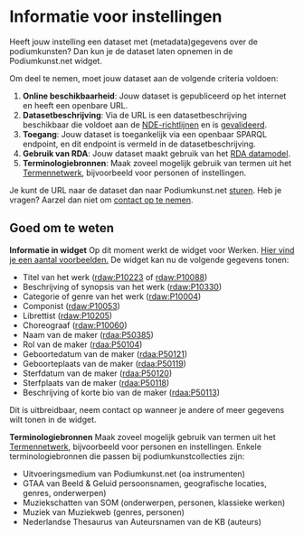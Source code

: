 # Informatie voor instellingen

Heeft jouw instelling een dataset met (metadata)gegevens over de podiumkunsten? Dan kun je de dataset laten opnemen in de Podiumkunst.net widget. 

Om deel te nemen, moet jouw dataset aan de volgende criteria voldoen: 

1. **Online beschikbaarheid**: Jouw dataset is gepubliceerd op het internet en heeft een openbare URL. 
2. **Datasetbeschrijving**: Via de URL is een datasetbeschrijving beschikbaar die voldoet aan de [NDE-richtlijnen](https://netwerk-digitaal-erfgoed.github.io/requirements-datasets/) en is [gevalideerd](https://datasetregister.netwerkdigitaalerfgoed.nl/validate.php). 
3. **Toegang**: Jouw dataset is toegankelijk via een openbaar SPARQL endpoint, en dit endpoint is vermeld in de datasetbeschrijving. 
4. **Gebruik van RDA**: Jouw dataset maakt gebruik van het [RDA datamodel](https://www.podiumkunst.net/kennisbank/metadata). 
5. **Terminologiebronnen**: Maak zoveel mogelijk gebruik van termen uit het [Termennetwerk](https://termennetwerk.netwerkdigitaalerfgoed.nl/), bijvoorbeeld voor personen of instellingen.

Je kunt de URL naar de dataset dan naar Podiumkunst.net [sturen](https://widget.podiumkunst.net/). Heb je vragen? Aarzel dan niet om [contact op te nemen](https://widget.podiumkunst.net/).

## Goed om te weten

**Informatie in widget**
Op dit moment werkt de widget voor Werken. [Hier vind je een aantal voorbeelden.](https://widget.podiumkunst.net/)
De widget kan nu de volgende gegevens tonen: 

- Titel van het werk ([rdaw:P10223](https://www.rdaregistry.info/Elements/w/#P10223) of [rdaw:P10088](https://www.rdaregistry.info/Elements/w/#P100883))
- Beschrijving of synopsis van het werk ([rdaw:P10330](https://www.rdaregistry.info/Elements/w/#P10330))
- Categorie of genre van het werk ([rdaw:P10004](https://www.rdaregistry.info/Elements/w/#P10004))
- Componist ([rdaw:P10053](https://www.rdaregistry.info/Elements/w/#P10053))
- Librettist ([rdaw:P10205](https://www.rdaregistry.info/Elements/w/#P10205))
- Choreograaf ([rdaw:P10060](https://www.rdaregistry.info/Elements/w/#P10060))
- Naam van de maker ([rdaa:P50385](https://www.rdaregistry.info/Elements/a/#P50385))
- Rol van de maker ([rdaa:P50104](https://www.rdaregistry.info/Elements/a/#P50104))
- Geboortedatum van de maker ([rdaa:P50121](https://www.rdaregistry.info/Elements/a/#P50121))
- Geboorteplaats van de maker ([rdaa:P50119](https://www.rdaregistry.info/Elements/a/#P50119))
- Sterfdatum van de maker ([rdaa:P50120](https://www.rdaregistry.info/Elements/a/#P50120))
- Sterfplaats van de maker ([rdaa:P50118](https://www.rdaregistry.info/Elements/a/#P50118))
- Beschrijving of korte bio van de maker ([rdaa:P50113](https://www.rdaregistry.info/Elements/a/#P50118))

Dit is uitbreidbaar, neem contact op wanneer je andere of meer gegevens wilt tonen in de widget. 

**Terminologiebronnen**
Maak zoveel mogelijk gebruik van termen uit het [Termennetwerk](https://termennetwerk.netwerkdigitaalerfgoed.nl/), bijvoorbeeld voor personen en instellingen. Enkele terminologiebronnen die passen bij podiumkunstcollecties zijn: 

- Uitvoeringsmedium van Podiumkunst.net (oa instrumenten)
- GTAA van Beeld & Geluid persoonsnamen, geografische locaties, genres, onderwerpen)
- Muziekschatten van SOM (onderwerpen, personen, klassieke werken)
- Muziek van Muziekweb (genres, personen)
- Nederlandse Thesaurus van Auteursnamen van de KB (auteurs)
